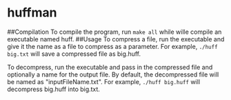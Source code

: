 # huffman
##Compilation
To compile the program, run `make all` while wille compile an executable named huff.
##Usage
To compress a file, run the executable and give it the name as a file to compress as a parameter. For example, `./huff big.txt` will save a compressed file as big.huff.

To decompress, run the executable and pass in the compressed file and optionally a name for the output file. By default, the decompressed file will be named as "inputFileName.txt". For example, `./huff big.huff` will decompress big.huff into big.txt.
